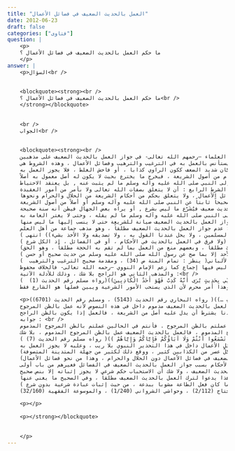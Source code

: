 ```yaml
---
title: "العمل بالحديث الضعيف في فضائل الأعمال"
date: 2012-06-23
draft: false
categories: ["فتاوى"]
question: |
    <p>
    ما حكم العمل بالحديث الضعيف في فضائل الأعمال ؟
    </p>
answer: |
    <p>السؤال<br />
    
    
    <blockquote><strong><br />
    ما حكم العمل بالحديث الضعيف في فضائل الأعمال ؟<br />
    </strong></blockquote>
    
    
    <br />
    الجواب<br />
    
    
    <blockquote><strong><br />
    اختلف العلماء –رحمهم الله تعالى- في جواز العمل بالحديث الضعيف على مذهبين :<br />
    المذهب الأول : جواز العمل بالحديث الضعيف في فضائل الأعمال دون الحلال والحرام ، وهو مذهب جماعة من أهل العلم ، ونقله النووي على أنه إجماع كما في المجموع (2/94) و (3/226)  ، وهو إجماع مردود كما سيأتي في المذهب الثاني ، ولم أقف على دليل صحيح يعتمد عليه يستند عليه أصحاب هذا المذهب إلا أن الحديث الضعيف ليس كالحديث الموضوع ، فالعمل به وإن كان عملا بظن مرجوح لكن يعمل به بشروط تجعله يستأنس بالعمل به في الترغيب والترهيب وفضائل الأعمال ، وهذه الشروط هي :<br />
    الشرط الأول : أن لا يكون شديد الضعف ، فإذا كان شديد الضعف ككون الراوي كذابا ، أو فاحش الغلط ، فلا يجوز العمل به .<br />
    الشرط الثاني : أن يكون الضعيف مندرجاً تحت أصل عام من أصول الشريعة ، فيخرج ما يخترع بحيث لا يكون له أصل معمول به أصلاً .<br />
    الشرط الثالث : أن لا يعتقد عند العمل به ثبوته عن النبي صلى الله عليه وآله وسلم , لئلا ينسب إلى النبي صلى الله عليه وآله وسلم ما لم يثبت عنه , بل يعتقد الاحتياط .<br />
    الشرط الرابع : أن لا يتعلق بصفات الله تعالى ولا بأمر من أمور العقيدة .<br />
    الشرط الخامس : أن يكون موضوع الحديث الضعيف في فضائل الأعمال ، ولا يتعلق بحكم من أحكام الشريعة من الحلال والحرام ونحوها .<br />
    الشرط السادس : أن لا يعارض حديثاً صحيحاً ثابتاً عن النبي صلى الله عليه وآله وسلم أو أصلاً من أصول الشريعة .<br />
    الشرط السابع : أن لا يشتهر ذلك لئلا يعمل المرء بحديث ضعيف فيُشَرّع ما ليس بشرع , أو يراه بعض الجهال فيظن أنه سنة صحيحة .<br />
    الشرط الثامن : أن يبين ضعفه عند روايته للناس حتى لا ينسب إلى النبي صلى الله عليه وآله وسلم ما لم يقله ، وحتى لا يغتر العامة به .<br />
    كلّ هذه الشروط ذكرها العلماء القائلون بجواز العمل بالحديث الضعيف صيانة للشريعة حتى لا ينسب إليها ما ليس منها . <br />
    المذهب الثاني : عدم جواز العمل بالحديث الضعيف مطلقاً ، وهو مذهب جماعة من أهل العلم . <br />
    قال القاسمي في قواعد التحديث ص (70) : (لا يعمل به مطلقاً لا في الأحكام ولا في الفضائل ، حكاه ابن سيد الناس في عيون الأثر عن يحيى بن معين ، ونسبه في فتح المغيث لأبي بكر بن العربي ، والظاهر أن مذهب البخاري ومسلم ذلك أيضاً ، يدل عليه شرط البخاري في صحيحه ، وتشنيع الإمام مسلم على رواية الضعيف كما أسلفناه ، وعدم إخراجهما في صحيحهما شيئاً منه ، وهذا مذهب ابن حزم -رحمه الله- أيضاً حيث قال في الملل والنحل : ((ما نقله أهل المشرق والمغرب أو كافة عن كافة أو ثقة حتى يبلغ إلى النبي صلى الله عليه وآله وسلم إلا أن في الطريق رجلاً مجروحاً بكذب أو غفلة أو مجهول الحال فهذا يقول به بعض المسلمين ، ولا يحل عندنا القول به ، ولا تصديقه ولا الأخذ بشيء)) انتهى ) <br />
    وقال الحافظ ابن حجر تبيين العجب ص (4)  : (ولا فرق في العمل بالحديث في الأحكام ، أو في الفضائل ، إذ الكل شرع ) .<br />
    وقال الشوكاني وبل الغمام (1/53) : (وقد سوغ بعض أهل العلم العمل بالضعيف في ذلك مطلقا ، وبعضهم منع من العمل بما لم تقم به الحجة مطلقاً ، وهو الحق) .<br />
    وقال الشيخ أحمد شاكر شرح ألفية السيوطي ص (84) : (والذي أراه أن بيان الضعف في الحديث الضعيف واجب في كلّ حال ؛ لأن ترك البيان يوهم المطلع عليه أنه حديث صحيح … وأنه لا فرق بين الأحكام وبين فضائل الأعمال ونحوها في عدم الأخذ بالرواية الضعيفة ، بل لا حجة لأحد إلا بما صح عن رسول الله صلى الله عليه وسلم من حديث صحيح أو حسن ) .<br />
    ورجح هذا المذهب الشيخ الألباني( ينظر : تمام المنة ص (34) ، ومقدمة صحيح الترغيب والترهيب  ) .<br />
    فالمسألة ليس فيها إجماع كما زعم الإمام النووي –رحمه الله تعالى- فالخلاف محفوظ . <br />
    والمذهب الثاني هو الراجح بلا شك ، وذلك للأدلة الآتية :<br />
    الدليل الأول : عَنِ الْمُغِيرَةِ بْنِ شُعْبَةَ –رضي الله عنه- عَنِ النَّبِيِّ صلى الله عليه وسلم قَالَ : ((مَنْ حَدَّثَ عَنِّي بِحَدِيثٍ يُرَى أَنَّهُ كَذِبٌ فَهُوَ أَحَدُ الْكَاذِبِينَ))(رواه مسلم رقم الحديث (1)  ) .<br />
    وجه الاستدلال : أن النبي صلى الله عليه وسلم بين أنه من حدث بحديث يرى -يظن- أنه كذب يعني لم يقله النبي صلى الله عليه وسلم فهو أحد الكاذبين ، فالذي يروي الحديث الضعيف ويعمل به داخل في هذا الوعيد ، لأنه يروي الحديث الضعيف ويحدث عن النبي صلى الله عليه وسلم ويرى في نفس الوقت أن النبي صلى الله عليه وسلم لم يقله ، ومع ذلك يعمل به على أن فيه فضيلة ، فهذه الفضيلة إما لأنه يعتقد أنها من النبي صلى الله عليه وسلم وهذا باطل ، وإما أنها لأدلة أخرى صحيحة فلا عبرة إذا بهذا الحديث ولا في روايته ، وإما من عند نفسه ، وهذا أمر محرم لأن الذي يستحب الأمور الشرعية ويبين فضلها هو الشارع فقط .</p>
    
    <p>الدليل الثاني : الحديث الضعيف لا يفيد إلا الظن المرجوح ، كما سبق ، والظن لا يغني من الحق شيئاً ، بل الظن المرجوح جاء ذمه في القرآن والسنة ، كقوله تعالى : ﴿ وَمَا يَتَّبِعُ أَكْثَرُهُمْ إِلاَّ ظَنًّا إَنَّ الظَّنَّ لاَ يُغْنِي مِنَ الْحَقِّ شَيْئًا إِنَّ اللّهَ عَلَيمٌ بِمَا يَفْعَلُونَ﴾ سورة يونس: ٣٦ ، وقوله تعالى : ﴿وَمَا لَهُم بِهِ مِنْ عِلْمٍ إِن يَتَّبِعُونَ إِلاَّ الظَّنَّ وَإِنَّ الظَّنَّ لا يُغْنِي مِنَ الْحَقِّ شَيْئًا﴾ سورة النجم: ٢٨ ، وعن أَبي هُرَيْرَةَ –رضي الله عنه- عَنْ النَّبِيِّ صلى الله عليه وسلم قَالَ : ((إِيَّاكُمْ وَالظَّنَّ فَإِنَّ الظَّنَّ أَكْذَبُ الْحَدِيثِ …))( رواه البخاري رقم الحديث (5143) ، ومسلم رقم الحديث (6701)).<br />
    فالعمل بالحديث الضعيف مذموم داخل في هذه النصوص لأنه عمل بالظن المرجوح.<br />
    فإن قيل : إن العمل بالحديث الضعيف عندنا يشترط أن يدل عليه أصل من الشريعة ، فالعمل إذا يكون بالظن الراجح .<br />
    جوابه : <br />
    الجواب الأول : إن زعمتم أن العمل منكم كان بأصل الشريعة فلماذا تذكرون الفضل الوارد في الحديث الضعيف؟! فاستدلالكم في الحقيقة إنما هو بالحديث الضعيف ، وإن كان بالحديث الضعيف فقد عملتم بالظن المرجوح . فأنتم في الحالين عملتم بالظن المرجوح المذموم .<br />
    الجواب الثاني : عملكم بالحديث الضعيف مع أصل الشريعة لا يخلو إما أن هذا الأصل قوى الحديث الضعيف وعليه فإن الحديث حسن أو صحيح محتج به ، وهذا باطل لأن بحثنا معكم في الحديث الضعيف ، ولأنكم تقولون العمل بالحديث الضعيف لا الصحيح أو الحسن المحتج به ، وإن كان لم يتقوَ به وهذا هو المراد فإذاً أنتم عملتم بالحديث الضعيف فعملتم بالظن المرجوح المذموم ، فالعمل بالحديث الضعيف عمل بالظن المرجوح المذموم ، بلا شك . <br />
    الدليل الثالث : عَنْ أَبِي هُرَيْرَةَ –رضي الله عنه- عَنْ رَسُولِ اللهِ صلى الله عليه وسلم أَنَّهُ قَالَ : ((سَيَكُونُ فِي آخِرِ أُمَّتِي أُنَاسٌ يُحَدِّثُونَكُمْ مَا لَمْ تَسْمَعُوا أَنْتُمْ وَلَا آبَاؤُكُمْ فَإِيَّاكُمْ وَإِيَّاهُمْ ))( رواه مسلم رقم الحديث (7) ) .<br />
    وجه الاستدلال : أن النبي صلى الله عليه وسلم حذر من أخذ الحديث والرواية عن الضعفاء ، وذلك حتى لا يعمل بها ، والعمل بالحديث الضعيف في فضائل الأعمال داخل في هذا التحذير النبوي بلا ريب ، وعليه لا يجوز العمل به .<br />
    قال المناوي( فيض القدير (4/174) ) : ((سيكون في آخر الزمان أناس من أمتي) يزعمون أنهم علماء (يحدثونكم بما لم تسمعوا به أنتم ولا آباؤكم) من الأحاديث الكاذبة والأحكام المبتدعة والعقائد الزائفة (فإياكم وإياهم) أي احذروهم وبعدوا أنفسكم عنهم ، وبعدوهم عن أنفسكم ، قال الطيبي : ويجوز حمله على المشهورين المحدثين ، فيكون المراد بها الموضوعات ، وأن يراد به ما هو بين الناس أي يحدثوهم بما لم يسمعوا عن السلف من علم الكلام ونحوه ، فإنهم لم يتكلموا فيه . وعلى الأول ففيه إشارة إلى أن الحديث ينبغي أن لا يتلقى إلا عن ثقة عرف بالحفظ والضبط وشهر بالصدق والأمانة عن مثله حتى ينتهي الخبر إلى الصحابي ، وهذا علم من أعلام نبوته ومعجزة من معجزاته فقد يقع في كلّ عصر من الكذابين كثير ، ووقع ذلك لكثير من جهلة المتدينة المتصوفة) .<br />
    الدليل الرابع : ومما يضعف المذهب الأول أنهم يرون أنه لا يجوز العمل بالحديث الضعيف في الحلال والحرام لكن في فضائل الأعمال فقط ، وهذا لا ضابط فيه عندهم بدليل أنهم عملوا بالحديث الضعيف في الأحكام ، فهذا الإمام النووي وهو يتكلم على السترة وعلى الخط قال –رحمه الله تعالى- ( المجموع (3/226) ) : (فان لم يجد شيئا شاخصا فهل يستحب أن يخط بين يديه نص الشافعي في القديم وسنن حرملة أنه يستحب وفى البويطى لا يستحب … والمختار استحباب الخط لأنه وإن لم يثبت الحديث ففيه تحصيل تحريم للمصلي ، وقد قدمنا اتفاق العلماء على العمل بالحديث الضعيف في فضائل الأعمال دون الحلال والحرام ، وهذا من نحو فضائل الأعمال) .<br />
    وهل استحباب الخط من فضائل الأعمال ؟! بل هو حكم شرعي يتقرب به إلى الله تعالى وأنه إذا فعله فكأنما وضع سترة أمامه ، ولم يأت دليل صحيح باستحبابه؟! وقد وقع له من ذلك ولغيره من القائلين بالعمل بالحديث الضعيف في فضائل الأعمال الشيء الكثير وذلك بسبب القول بجواز العمل بالحديث الضعيف ، فوجب والحالة هذه أنه لا يجوز العمل بالحديث الضعيف ، حتى لا ينسب إلى الشرع ما ليس منه ، لأنه إذا كان بعض العلماء كأمثال النووي وغيره من الجهابذة وقعوا في العمل بالحديث الضعيف في الأحكام بسبب جواز العمل بالحديث الضعيف في الفضائل فغيرهم من باب أولى .<br />
    الدليل الخامس : أن فضائل الأعمال لا تخرج عن الأحكام التكليفية الخمسة ، فالعمل بالحديث الضعيف في فضل عمل ما يعني استحبابه بعينه لورود هذا الفضل في هذا الحديث الضعيف ، ولا شك أن الاستحباب حكم شرعي لا يجوز إثباته إلا بنص صحيح .<br />
    الدليل السادس : قاعدة سد الذريعة : يحرم العمل بالحديث الضعيف في فضائل الأعمال وخاصة في هذا الزمان . لأنك ترى –حفظك الله تعالى- أن العلماء الذين قالوا بهذا المذهب ذكروا شروطا وذلك لحفظ وصيانة الشريعة من أن يدخل فيها ما ليس منها ، فهل من يروي الأحاديث الضعيفة أو يعمل بها في فضائل الأعمال أعمل هذه الشروط ؟ لا شك أنه لا يفعل ذلك ، لأنه كيف له أن يميز بين الحديث الضعيف وشديد الضعف ، والضعيف والموضوع ، وأن يكون لهذا الحديث الضعيف أصل من أصول الشرع وهكذا بقية الشروط . فهذه القيود والشروط التي ذكرها العلماء لا يفهمها إلا من له بالحديث عناية ، يميز شديد الضعف من خفيفه ، أما أن يسترسل في ذلك ممن ليس الحديث مهنته ، فهذا يخشى عليه الوقوع في جملة القائلين على رسول الله صلى الله عليه وسلم ما لم يقل ، فلا شك أن هذا يدعوا لترك العمل بالحديث الضعيف مطلقاً ، وفي الصحيح ما يغني عنها .<br />
    الدليل السابع : قال الشوكاني( وبل الغمام (1/54)) : ( وقد سوغ بعض أهل العلم العمل بالضعيف في ذلك مطلقا ، وبعضهم منع من العمل بما لم تقم به الحجة مطلقاً ، وهو الحق ، لأن الأحكام الشرعية متساوية الأقدام ، فلا يحل أن ينسب إلى الشرع ما لم يثبت كونه شرعاً ، لأن ذلك من التقول على الله بما لم يقل ، وما كان في فضائل الأعمال ، إذ جعل العمل منسوبا إليه نسبة المدلول إلى الدليل ، فلا ريب أن العامل به ، وإن كان لم يفعل إلا الخير ، من صلاة أو صيام أو ذكر ، لكنه مبتدعٌ في ذلك الفعل من حيث اعتقاده مشروعيته بما ليس شرع ، وأجر ذلك العمل لا يوازي وِزْرَ الابتداع ، فلم يكن فعل ما لم يثبت مصلحة خالصة ، بل معه عرضة بمفسدة هي إثم البدعة ، ودفع المفاسد أهم من جلب المصالح … وقيل : إن كان ذلك العمل الفاضل الذي دلّ عليه الحديث الضعيف داخلاً تحت عموم صحيح يدل على فضله ساغ  العمل بالحديث الضعيف في ذلك ، وإلا فلا ، مثلاً : لو ورد حديث ضعيف يدل على فضيلة صلاة ركعتين في غير وقت كراهة فلا بأس بصلاة تلك الركعتين لأنه قد دل الدليل العام على فضلية الصلاة مطلقا إلا ما خص . يقال : إن كان العمل بذلك العام الصحيح فلا ثمرة للاعتداد بالخاص الذي لم يثبت إلا مجرد الوقوع في البدعة ، وإن كان العمل بالخاص عاد الكلام الأول ؛ وإن كان العمل بمجموعهما كان فعل الطاعة مشوبا ببدعة ، من حيث إثبات عبادة شرعية بدون شرع ) .<br />
    ينظر : تدريب الراوي ص (196) ، والقول البديع للسخاوي ص (258) ، وعلوم الحديث لابن الصلاح ص (93) ، وتبيين العجب لما ورد في فضل رجب لابن حجر ص (3-4) ، والدر المختار (1/128) ، ودرر الأحكام (1/37) ، وتحفة المحتاج (3/42) ، ومغني المحتاج (1/289) ، نهاية المحتاج (2/112) ، وحواشي الشرواني (1/240) ، والموسوعة الفقهية (32/160) </p>
    
    <p></p>
    
    <p></strong></blockquote>
    
    
    </p>
---
```


